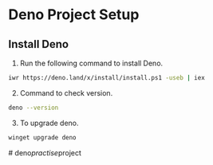 # Deno Project Setup

## Install Deno

1. Run the following command to install Deno.

```bash
iwr https://deno.land/x/install/install.ps1 -useb | iex
```

2. Command to check version.

```bash
deno --version
```

3. To upgrade deno.

```bash
winget upgrade deno
```
#   d e n o _ p r a c t i s e _ p r o j e c t  
 
